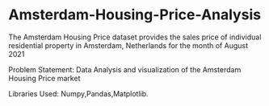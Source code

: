# Amsterdam-Housing-Price-Analysis

The Amsterdam Housing Price dataset provides the sales price of individual residential property in Amsterdam, Netherlands for the month of August 2021


Problem Statement: 
Data Analysis and visualization of the Amsterdam Housing Price market


Libraries Used: 
Numpy,Pandas,Matplotlib.
